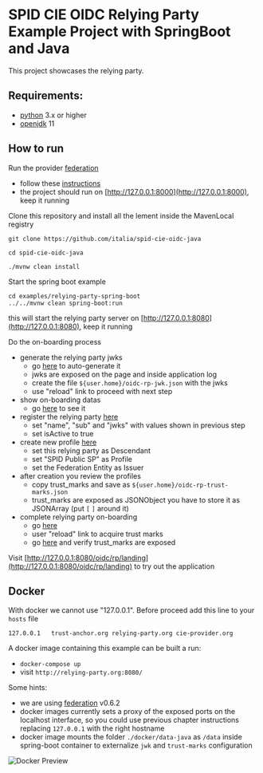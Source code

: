 # SPID CIE OIDC Relying Party Example Project with SpringBoot and Java

This project showcases the relying party.

## Requirements:

- [python](https://www.python.org/downloads/) 3.x or higher
- [openjdk](https://openjdk.java.net/) 11

## How to run

Run the provider [federation](https://github.com/italia/spid-cie-oidc-django)

- follow these [instructions](https://github.com/italia/spid-cie-oidc-django/blob/main/docs/SETUP.md)
- the project should run on [http://127.0.0.1:8000](http://127.0.0.1:8000), keep it running


Clone this repository and install all the lement inside the MavenLocal registry
```
git clone https://github.com/italia/spid-cie-oidc-java

cd spid-cie-oidc-java

./mvnw clean install
```


Start the spring boot example

```
cd examples/relying-party-spring-boot
../../mvnw clean spring-boot:run
```

this will start the relying party server on [http://127.0.0.1:8080](http://127.0.0.1:8080), keep it running



Do the on-boarding process
- generate the relying party jwks
  - go [here](http://127.0.0.1:8080/) to auto-generate it
  - jwks are exposed on the page and inside application log
  - create the file `${user.home}/oidc-rp-jwk.json` with the jwks
  - use "reload" link to proceed with next step
- show on-boarding datas
  - go [here](http://127.0.0.1:8080/) to see it
- register the relying party [here](http://127.0.0.1:8000/admin/spid_cie_oidc_authority/federationdescendant/add)
  - set "name", "sub" and "jwks" with values shown in previous step
  - set isActive to true
- create new profile [here](http://127.0.0.1:8000/admin/spid_cie_oidc_authority/federationentityassignedprofile/add/)
  - set this relying party as Descendant
  - set "SPID Public SP" as Profile
  - set the Federation Entity as Issuer
- after creation you review the profiles
  - copy trust_marks and save as `${user.home}/oidc-rp-trust-marks.json`
  - trust_marks are exposed as JSONObject you have to store it as JSONArray (put `[` `]` around it)
- complete relying party on-boarding
  - go [here](http://127.0.0.1:8080/)
  - user "reload" link to acquire trust marks
  - go [here](http://127.0.0.1:8080/oidc/rp/.well-known/openid-federation?format=json) and verify trust_marks are exposed


Visit [http://127.0.0.1:8080/oidc/rp/landing](http://127.0.0.1:8080/oidc/rp/landing) to try out the application


## Docker

With docker we cannot use "127.0.0.1". Before proceed add this line to your `hosts` file

```
127.0.0.1   trust-anchor.org relying-party.org cie-provider.org
```

A docker image containing this example can be built a run:
- `docker-compose up`
- visit `http://relying-party.org:8080/`

Some hints:
- we are using [federation](https://github.com/italia/spid-cie-oidc-django) v0.6.2
- docker images currently sets a proxy of the exposed ports on the localhost interface, so you could use
previous chapter instructions replacing `127.0.0.1` with the right hostname
- docker image mounts the folder `./docker/data-java` as `/data` inside spring-boot container to externalize `jwk` and `trust-marks` configuration


![Docker Preview](https://youtu.be/U2Ec0No2EKg)
